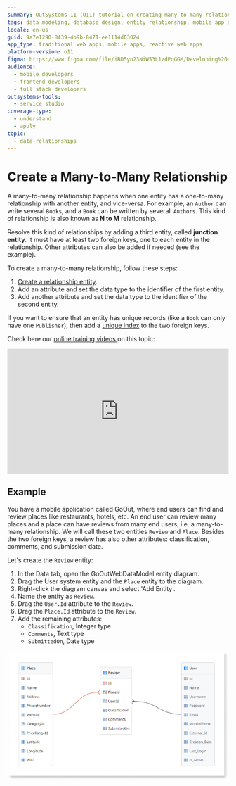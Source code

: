 ```yaml
---
summary: OutSystems 11 (O11) tutorial on creating many-to-many relationships using a junction entity.
tags: data modeling, database design, entity relationship, mobile app development, web application development
locale: en-us
guid: 9a7e1290-8439-4b9b-8471-ee1114d03024
app_type: traditional web apps, mobile apps, reactive web apps
platform-version: o11
figma: https://www.figma.com/file/iBD5yo23NiW53L1zdPqGGM/Developing%20an%20Application?node-id=159:12
audience:
  - mobile developers
  - frontend developers
  - full stack developers
outsystems-tools:
  - service studio
coverage-type:
  - understand
  - apply
topic:
  - data-relationships
---
```


# Create a Many-to-Many Relationship

A many-to-many relationship happens when one entity has a one-to-many relationship with another entity, and vice-versa. For example, an `Author` can write several `Books`, and a `Book` can be written by several` Authors`. This kind of relationship is also known as **N to M** relationship.

Resolve this kind of relationships by adding a third entity, called **junction entity**. It must have at least two foreign keys, one to each entity in the relationship. Other attributes can also be added if needed (see the example).

To create a many-to-many relationship, follow these steps:

1. [Create a relationship entity](<../entity-create.md>).
1. Add an attribute and set the data type to the identifier of the first entity.
1. Add another attribute and set the data type to the identifier of the second entity.

If you want to ensure that an entity has unique records (like a `Book` can only have one `Publisher`), then add a [unique index](../index-create.md) to the two foreign keys.

Check here our [online training videos ](https://learn.outsystems.com/training/journeys/modeling-data-relationships-642/many-to-many-relationship/o11/448)on this topic:

<div style="padding:56.25% 0 0 0;position:relative;"><iframe src="https://player.vimeo.com/video/874768910?badge=0&amp;autopause=0&amp;player_id=0&amp;app_id=58479" frameborder="0" allow="autoplay; fullscreen; picture-in-picture; clipboard-write" style="position:absolute;top:0;left:0;width:100%;height:100%;" title="Many-to-Many Relationship [en-US / 11]"></iframe></div><script src="https://player.vimeo.com/api/player.js"></script>


## Example

You have a mobile application called GoOut, where end users can find and review places like restaurants, hotels, etc. An end user can review many places and a place can have reviews from many end users, i.e. a many-to-many relationship. We will call these two entities `Review` and `Place`. Besides the two foreign keys, a review has also other attributes: classification, comments, and submission date.

Let's create the `Review` entity:

1. In the Data tab, open the GoOutWebDataModel entity diagram.
1. Drag the User system entity and the `Place` entity to the diagram.
1. Right-click the diagram canvas and select 'Add Entity'.
1. Name the entity as `Review`.
1. Drag the `User.Id` attribute to the `Review`.
1. Drag the `Place.Id` attribute to the `Review`.
1. Add the remaining attributes:
    * `Classification`, Integer type
    * `Comments`, Text type
    * `SubmittedOn`, Date type

![Diagram illustrating a many-to-many relationship with a Review entity connected to User and Place entities in the GoOut mobile application data model](images/many-to-many-relationship-1.png "Many-to-Many Relationship Diagram")
